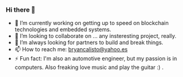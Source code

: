 ### Hi there 👋

<!--
**bryancalisto/bryancalisto** is a ✨ _special_ ✨ repository because its `README.md` (this file) appears on your GitHub profile.

Here are some ideas to get you started:

- 🔭 I’m currently working on ...
- 🌱 I’m currently learning ...
- 👯 I’m looking to collaborate on ...
- 🤔 I’m looking for help with ...
- 💬 Ask me about ...
- 📫 How to reach me: ...
- 😄 Pronouns: ...
- ⚡ Fun fact: ...
-->

- 🔭 I’m currently working on getting up to speed on blockchain technologies and embedded systems.
- 👯 I’m looking to collaborate on ... any insteresting project, really.
- 🤔 I’m always looking for partners to build and break things.
- 📫 How to reach me: bryancalisto@yahoo.es
- ⚡ Fun fact: I'm also an automotive engineer, but my passion is in computers. Also freaking love music and play the guitar :) .
